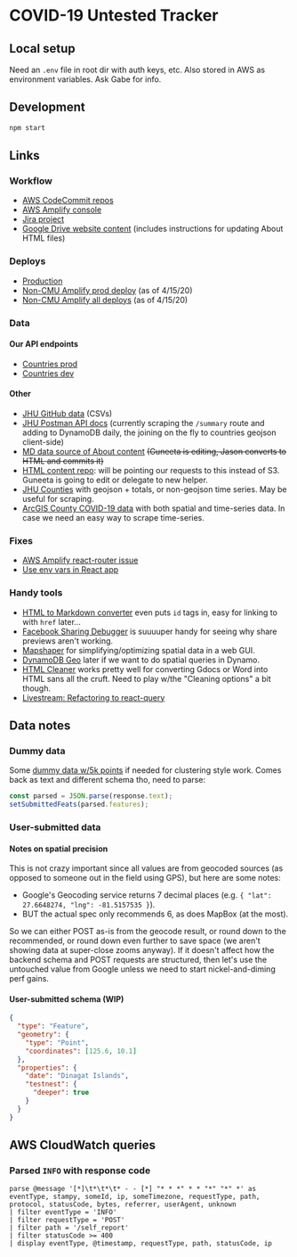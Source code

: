 # COVID-19 Untested Tracker

## Local setup

Need an `.env` file in root dir with auth keys, etc. Also stored in AWS as environment variables. Ask Gabe for info.

## Development

```bash
npm start
```

## Links

### Workflow

- [AWS CodeCommit repos](https://us-east-1.console.aws.amazon.com/codesuite/codecommit/repositories)
- [AWS Amplify console](https://console.aws.amazon.com/amplify/home?region=us-east-1)
- [Jira project](https://cmu-covid.atlassian.net/browse/COV)
- [Google Drive website content](https://drive.google.com/drive/folders/1kq-gfqbckws7O9_Md7QhycbsYTxnxZnH) (includes instructions for updating About HTML files)

### Deploys

- [Production](https://www.covidselfreport.org/)
- [Non-CMU Amplify prod deploy](https://master.d3detajy1g4axn.amplifyapp.com/) (as of 4/15/20)
- [Non-CMU Amplify all deploys](https://console.aws.amazon.com/amplify/home?region=us-east-1#/d3detajy1g4axn) (as of 4/15/20)

### Data

#### Our API endpoints

- [Countries prod](https://s0vnmyj6fg.execute-api.us-east-1.amazonaws.com/prod/countries)
- [Countries dev](https://f1t0v67ydj.execute-api.us-east-1.amazonaws.com/dev/countries)

#### Other

- [JHU GitHub data](https://github.com/CSSEGISandData/COVID-19) (CSVs)
- [JHU Postman API docs](https://documenter.getpostman.com/view/10808728/SzS8rjbc?version=latest) (currently scraping the `/summary` route and adding to DynamoDB daily, the joining on the fly to countries geojson client-side)
- [MD data source of About content](https://drive.google.com/file/d/1wk_GNkU-hJZBeh6ic5ZkOoJgVAsrMsSO/view?usp=sharing) ~~(Guneeta is editing, Jason converts to HTML and commits it)~~
- [HTML content repo](https://github.com/abettermap/c19-self-report-content): will be pointing our requests to this instead of S3. Guneeta is going to edit or delegate to new helper.
- [JHU Counties](https://services9.arcgis.com/6Hv9AANartyT7fJW/ArcGIS/rest/services/USCounties_cases_V1/FeatureServer) with geojson + totals, or non-geojson time series. May be useful for scraping.
- [ArcGIS County COVID-19 data](https://services9.arcgis.com/6Hv9AANartyT7fJW/ArcGIS/rest/services/USCounties_cases_V1/FeatureServer) with both spatial and time-series data. In case we need an easy way to scrape time-series.

### Fixes

- [AWS Amplify react-router issue](https://github.com/aws-amplify/amplify-js/issues/2498#issuecomment-455162939)
- [Use env vars in React app](https://create-react-app.dev/docs/adding-custom-environment-variables/#referencing-environment-variables-in-the-html)

### Handy tools

- [HTML to Markdown converter](https://markdowntohtml.com/) even puts `id` tags in, easy for linking to with `href` later...
- [Facebook Sharing Debugger](https://developers.facebook.com/tools/debug/?q=https%3A%2F%2Fwww.covidselfreport.org%2F) is suuuuper handy for seeing why share previews aren't working.
- [Mapshaper](https://mapshaper.org/) for simplifying/optimizing spatial data in a web GUI.
- [DynamoDB Geo](https://github.com/rh389/dynamodb-geo.js) later if we want to do spatial queries in Dynamo.
- [HTML Cleaner](https://html-cleaner.com/) works pretty well for converting Gdocs or Word into HTML sans all the cruft. Need to play w/the "Cleaning options" a bit though.
- [Livestream: Refactoring to react-query](https://www.youtube.com/watch?v=eEKn8UJfYgc)

## Data notes

### Dummy data

Some [dummy data w/5k points](https://gist.githubusercontent.com/abettermap/099c2d469314cf90fcea0cc3c61643f5/raw/2df05ec61ca435a27a2dddbc1b624ad54a957613/fake-covid-pts.json) if needed for clustering style work. Comes back as text and different schema tho, need to parse:

```js
const parsed = JSON.parse(response.text);
setSubmittedFeats(parsed.features);
```

### User-submitted data

#### Notes on spatial precision

This is not crazy important since all values are from geocoded sources (as opposed to someone out in the field using GPS), but here are some notes:

- Google's Geocoding service returns 7 decimal places (e.g. `{ "lat": 27.6648274, "lng": -81.5157535 }`).
- BUT the actual spec only recommends 6, as does MapBox (at the most).

So we can either POST as-is from the geocode result, or round down to the recommended, or round down even further to save space (we aren't showing data at super-close zooms anyway). If it doesn't affect how the backend schema and POST requests are structured, then let's use the untouched value from Google unless we need to start nickel-and-diming perf gains.

#### User-submitted schema (WIP)

```json
{
  "type": "Feature",
  "geometry": {
    "type": "Point",
    "coordinates": [125.6, 10.1]
  },
  "properties": {
    "date": "Dinagat Islands",
    "testnest": {
      "deeper": true
    }
  }
}
```

## AWS CloudWatch queries

### Parsed `INFO` with response code

```
parse @message '[*]\t*\t*\t* - - [*] "* * *" * * "*" "*" *' as eventType, stampy, someId, ip, someTimezone, requestType, path, protocol, statusCode, bytes, referrer, userAgent, unknown
| filter eventType = 'INFO'
| filter requestType = 'POST'
| filter path = '/self_report'
| filter statusCode >= 400
| display eventType, @timestamp, requestType, path, statusCode, ip
```
